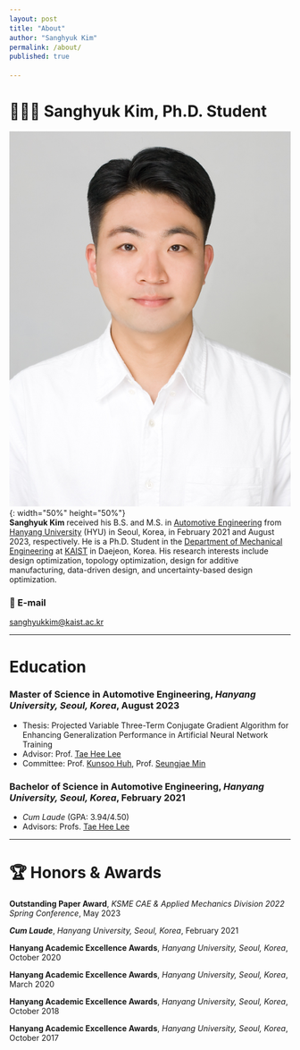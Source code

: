 ```yaml
---
layout: post
title: "About"
author: "Sanghyuk Kim"
permalink: /about/
published: true

---
```

   
# 👨🏻‍🚀 Sanghyuk Kim, Ph.D. Student
   
![SanghyukKim](/images/SanghyukKim.jpg){: width="50%" height="50%"}   
**Sanghyuk Kim** received his B.S. and M.S. in [Automotive Engineering](https://ae.hanyang.ac.kr/) from [Hanyang University](https://www.hanyang.ac.kr/) (HYU) in Seoul, Korea, in February 2021 and August 2023, respectively. He is a Ph.D. Student in the [Department of Mechanical Engineering](https://me.kaist.ac.kr/eng/main/main.html) at [KAIST](https://www.kaist.ac.kr/) in Daejeon, Korea. His research interests include design optimization, topology optimization, design for additive manufacturing, data-driven design, and uncertainty-based design optimization.
   
### 📧 E-mail   
[sanghyukkim@kaist.ac.kr](mailto:sanghyukkim@kaist.ac.kr)   
   
***

# Education   
### Master of Science in Automotive Engineering, *Hanyang University, Seoul, Korea*, August 2023   
* Thesis: Projected Variable Three-Term Conjugate Gradient Algorithm for Enhancing Generalization Performance in Artificial Neural Network Training   
* Advisor: Prof. [Tae Hee Lee](https://scholar.google.co.kr/citations?hl=en&user=JxC_VGgAAAAJ)   
* Committee: Prof. [Kunsoo Huh](https://scholar.google.co.kr/citations?user=iRQAwt8AAAAJ&hl=en), Prof. [Seungjae Min](https://scholar.google.co.kr/citations?user=1umyIqAAAAAJ&hl=en)

### Bachelor of Science in Automotive Engineering, *Hanyang University, Seoul, Korea*, February 2021   
* *Cum Laude* (GPA: 3.94/4.50)   
* Advisors: Profs. [Tae Hee Lee](https://scholar.google.co.kr/citations?hl=en&user=JxC_VGgAAAAJ)

***

# 🏆 Honors & Awards   
**Outstanding Paper Award**, *KSME CAE & Applied Mechanics Division 2022 Spring Conference*, May 2023   
   
***Cum Laude***, *Hanyang University, Seoul, Korea*, February 2021   
   
**Hanyang Academic Excellence Awards**, *Hanyang University, Seoul, Korea*, October 2020   
   
**Hanyang Academic Excellence Awards**, *Hanyang University, Seoul, Korea*, March 2020   
   
**Hanyang Academic Excellence Awards**, *Hanyang University, Seoul, Korea*, October 2018   
   
**Hanyang Academic Excellence Awards**, *Hanyang University, Seoul, Korea*, October 2017
